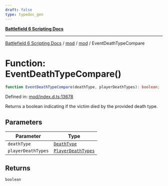 ```yaml
---
draft: false
type: typedoc_gen
---
```


[**Battlefield 6 Scripting Docs**](../../../_index.md)

***

[Battlefield 6 Scripting Docs](../../../_index.md) / [mod](../../_index.md) / [mod](../_index.md) / EventDeathTypeCompare

# Function: EventDeathTypeCompare()

```ts
function EventDeathTypeCompare(deathType, playerDeathTypes): boolean;
```

Defined in: [mod/index.d.ts:13678](https://github.com/battlefield-portal-community/portal-docs/blob/6d87e21c5922a3efb03c634dbe98e5fe6e797672/generators/santiago/mod/index.d.ts#L13678)

Returns a boolean indicating if the victim died by the provided death type.

## Parameters

| Parameter | Type |
| ------ | ------ |
| `deathType` | [`DeathType`](../DeathType/_index.md) |
| `playerDeathTypes` | [`PlayerDeathTypes`](../PlayerDeathTypes/_index.md) |

## Returns

`boolean`
